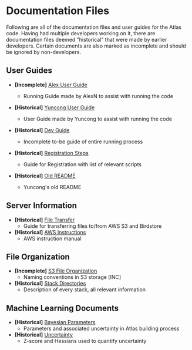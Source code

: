 # Documentation Files
 Following are all of the documentation files and user guides for the Atlas code. Having had multiple developers working on it, there are documentation files deemed "historical" that were made by earlier developers. Certain documents are also marked as incomplete and should be ignored by non-developers.

## User Guides
- **[Incomplete]** [Alex User Guide](RunningFiles.md)
  - Running Guide made by AlexN to assist with running the code 
- **[Historical]** [Yuncong User Guide](User%20Manuals/UserGuide.md)
  - User Guide made by Yuncong to assist with running the code
  
- **[Historical]** [Dev Guide](DeveloperGuide.md)
  - Incomplete to-be guide of entire running process
- **[Historical]** [Registration Steps](Analysis.md)
  - Guide for Registration with list of relevant scripts
- **[Historical]** [Old README](old_readme.md)
  - Yuncong's old README

## Server Information
- **[Historical]** [File Transfer](TransferFiles.md)
  - Guide for transferring files to/from AWS S3 and Birdstore
- **[Historical]** [AWS Instructions](writeup/AWS_instruction.md)
  - AWS instruction manual

## File Organization
- **[Incomplete]** [S3 File Organization](writeup/S3_file_organization.md)
  - Naming conventions in S3 storage [INC]
- **[Historical]** [Stack Directories](Brain_stack_directories.md)
  - Description of every stack, all relevant information

## Machine Learning Documents
- **[Historical]** [Bayesian Parameters](writeup/bayesian.md)
  - Parameters and associated uncertainty in Atlas building process
- **[Historical]** [Uncertainty](writeup/zscore_hessian.md)
  - Z-score and Hessians used to quantify uncertainty
